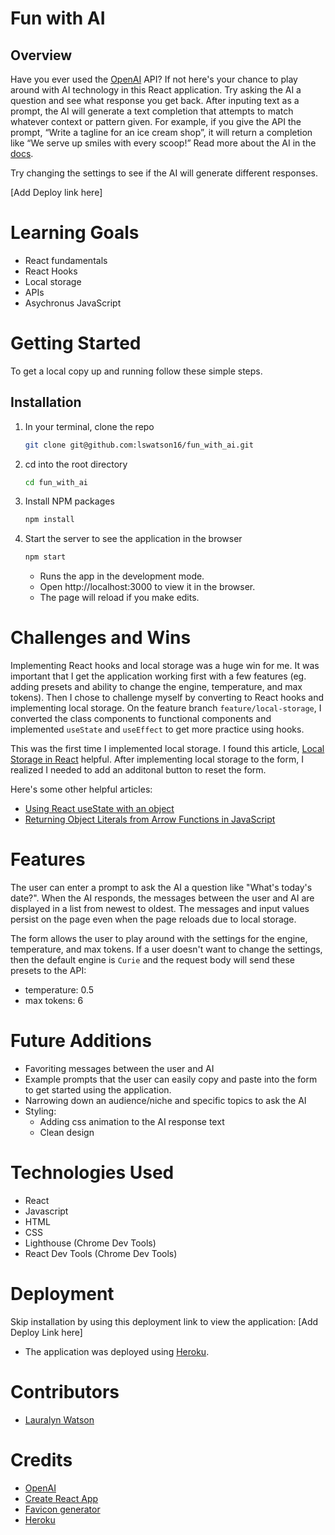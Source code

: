 # Fun with AI

## Overview

Have you ever used the [OpenAI](https://beta.openai.com/overview) API? If not here's your chance to play around with AI technology in this React application. Try asking the AI a question and see what response you get back. After inputing text as a prompt, the AI will generate a text completion that attempts to match whatever context or pattern given. For example, if you give the API the prompt, “Write a tagline for an ice cream shop”, it will return a completion like “We serve up smiles with every scoop!” Read more about the AI in the [docs](https://beta.openai.com/docs/guides/completion/introduction).

Try changing the settings to see if the AI will generate different responses.

[Add Deploy link here]

# Learning Goals
- React fundamentals
- React Hooks
- Local storage
- APIs
- Asychronus JavaScript

# Getting Started
To get a local copy up and running follow these simple steps.

## Installation

1. In your terminal, clone the repo
   ```sh
   git clone git@github.com:lswatson16/fun_with_ai.git
   ```
2. cd into the root directory
    ```sh
   cd fun_with_ai
   ```
3. Install NPM packages
   ```sh
   npm install
   ```
4. Start the server to see the application in the browser
   ```sh
   npm start
   ``` 
   - Runs the app in the development mode.
   - Open http://localhost:3000 to view it in the browser.
   - The page will reload if you make edits.

# Challenges and Wins
Implementing React hooks and local storage was a huge win for me. It was important that I get the application working first with a few features (eg. adding presets and ability to change the engine, temperature, and max tokens). Then I chose to challenge myself by converting to React hooks and implementing local storage.
On the feature branch `feature/local-storage`,  I converted the class components to functional components and implemented `useState` and `useEffect` to get more practice using hooks. 

This was the first time I implemented local storage. I found this article, [Local Storage in React](https://www.robinwieruch.de/local-storage-react/) helpful. After implementing local storage to the form, I realized I needed to add an additonal button to reset the form.

Here's some other helpful articles:
- [Using React useState with an object](https://blog.logrocket.com/using-react-usestate-object/)
- [Returning Object Literals from Arrow Functions in JavaScript](https://mariusschulz.com/blog/returning-object-literals-from-arrow-functions-in-javascript)

# Features

The user can enter a prompt to ask the AI a question like "What's today's date?". When the AI responds, the messages between the user and AI are displayed in a list from newest to oldest. The messages and input values persist on the page even when the page reloads due to local storage.

The form allows the user to play around with the settings for the engine, temperature, and max tokens. 
If a user doesn't want to change the settings, then the default engine is `Curie` and the request body will send these presets to the API:
- temperature: 0.5
- max tokens: 6

# Future Additions
- Favoriting messages between the user and AI
- Example prompts that the user can easily copy and paste into the form to get started using the application.
- Narrowing down an audience/niche and specific topics to ask the AI
- Styling:
    - Adding css animation to the AI response text
    - Clean design

# Technologies Used
- React
- Javascript
- HTML
- CSS
- Lighthouse (Chrome Dev Tools)
- React Dev Tools (Chrome Dev Tools)

# Deployment
Skip installation by using this deployment link to view the application: [Add Deploy Link here]
- The application was deployed using [Heroku](https://www.heroku.com/).

# Contributors
- [Lauralyn Watson](https://github.com/lswatson16)

# Credits
- [OpenAI](https://beta.openai.com/overview)
- [Create React App](https://create-react-app.dev/)
- [Favicon generator](https://favicon.io/favicon-generator/)
- [Heroku](https://www.heroku.com/)